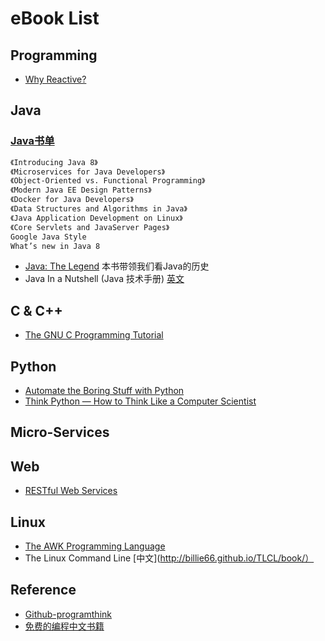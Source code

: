 # eBook List

## Programming
* [Why Reactive?](https://github.com/sergiocollado/Books-1/blob/master/why-reactive.pdf)

## Java

### [Java书单](https://www.toutiao.com/a6635989731458941454/)
```md
《Introducing Java 8》
《Microservices for Java Developers》
《Object-Oriented vs. Functional Programming》
《Modern Java EE Design Patterns》
《Docker for Java Developers》
《Data Structures and Algorithms in Java》
《Java Application Development on Linux》
《Core Servlets and JavaServer Pages》
Google Java Style
What’s new in Java 8
```

* [Java: The Legend](https://learning.oreilly.com/library/view/java-the-legend/9781492048299/) 本书带领我们看Java的历史
* Java In a Nutshell (Java 技术手册) [英文](http://www.dblab.ntua.gr/~gtsat/collection/Java%20books/O%27Reilly%20-%20JAVA%20in%20a%20Nutshell.pdf)

## C & C++
* [The GNU C Programming Tutorial](http://crasseux.com/books/ctutorial/)

## Python
* [Automate the Boring Stuff with Python](https://automatetheboringstuff.com/)
* [Think Python — How to Think Like a Computer Scientist](https://greenteapress.com/thinkpython2/html/)

## Micro-Services


## Web
* [RESTful Web Services](http://restfulwebapis.org/RESTful_Web_Services/)

## Linux
* [The AWK Programming Language](https://github.com/wuzhouhui/awk)
* The Linux Command Line [中文](http://billie66.github.io/TLCL/book/）

## Reference
* [Github-programthink](https://github.com/programthink/books#1017_Web_)
* [免费的编程中文书籍](https://github.com/justjavac/free-programming-books-zh_CN)
